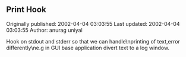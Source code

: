 ## Print Hook

Originally published: 2002-04-04 03:03:55
Last updated: 2002-04-04 03:03:55
Author: anurag uniyal

Hook on stdout and stderr so that we can handle\nprinting of text,error differently\ne.g in GUI base application divert text to a log window.